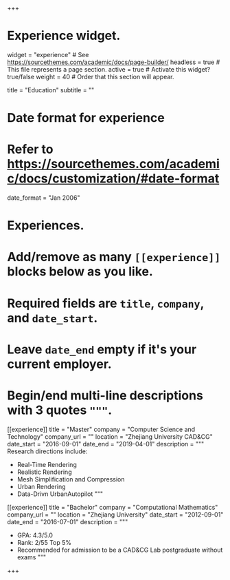 +++
# Experience widget.
widget = "experience"  # See https://sourcethemes.com/academic/docs/page-builder/
headless = true  # This file represents a page section.
active = true  # Activate this widget? true/false
weight = 40  # Order that this section will appear.

title = "Education"
subtitle = ""

# Date format for experience
#   Refer to https://sourcethemes.com/academic/docs/customization/#date-format
date_format = "Jan 2006"

# Experiences.
#   Add/remove as many `[[experience]]` blocks below as you like.
#   Required fields are `title`, `company`, and `date_start`.
#   Leave `date_end` empty if it's your current employer.
#   Begin/end multi-line descriptions with 3 quotes `"""`.
[[experience]]
  title = "Master"
  company = "Computer Science and Technology"
  company_url = ""
  location = "Zhejiang University CAD&CG"
  date_start = "2016-09-01"
  date_end = "2019-04-01"
  description = """
  Research directions include:
  * Real-Time Rendering
  * Realistic Rendering
  * Mesh Simplification and Compression
  * Urban Rendering
  * Data-Drivn UrbanAutopilot
  """

[[experience]]
  title = "Bachelor"
  company = "Computational Mathematics"
  company_url = ""
  location = "Zhejiang University"
  date_start = "2012-09-01"
  date_end = "2016-07-01"
  description = """
  * GPA: 4.3/5.0
  * Rank: 2/55 Top 5%
  * Recommended for admission to be a CAD&CG Lab postgraduate without exams
  """

+++
